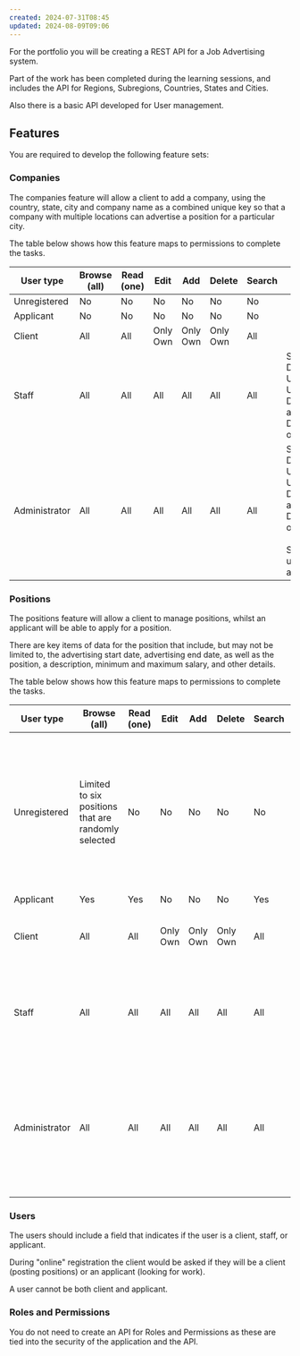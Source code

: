 ```yaml
---
created: 2024-07-31T08:45
updated: 2024-08-09T09:06
---
```

For the portfolio you will be creating a REST API for a Job Advertising system.

Part of the work has been completed during the learning sessions, and includes the API for Regions, Subregions, Countries, States and Cities.

Also there is a basic API developed for User management.

## Features

You are required to develop the following feature sets:

### Companies

The companies feature will allow a client to add a company, using the country, state, city and company name as a combined unique key so that a company with multiple locations can advertise a position for a particular city.

The table below shows how this feature maps to permissions to complete the tasks.

| User type     | Browse (all) | Read (one) | Edit     | Add      | Delete   | Search | Notes                                                                                  |
| ------------- | ------------ | ---------- | -------- | -------- | -------- | ------ | -------------------------------------------------------------------------------------- |
| Unregistered  | No           | No         | No       | No       | No       | No     |                                                                                        |
| Applicant     | No           | No         | No       | No       | No       | No     |                                                                                        |
| Client        | All          | All        | Only Own | Only Own | Only Own | All    |                                                                                        |
| Staff         | All          | All        | All      | All      | All      | All    | Soft Delete: Undo all, Undo one, Destroy all, Destroy one                              |
| Administrator | All          | All        | All      | All      | All      | All    | Soft Delete: Undo all, Undo one, Destroy all, Destroy one<br><br>Super-user account(s) |


### Positions

The positions feature will allow a client to manage positions, whilst an applicant will be able to apply for a position.

There are key items of data for the position that include, but may not be limited to, the advertising start date, advertising end date, as well as the position, a description, minimum and maximum salary, and other details.

The table below shows how this feature maps to permissions to complete the tasks.

| User type     | Browse (all)                                        | Read (one) | Edit     | Add      | Delete   | Search | Notes                                                                                                                  |
| ------------- | --------------------------------------------------- | ---------- | -------- | -------- | -------- | ------ | ---------------------------------------------------------------------------------------------------------------------- |
| Unregistered  | Limited to six positions that are randomly selected | No         | No       | No       | No       | No     | Must register to be able to view details<br><br>User must be registered to access more than "six" positions in browse. |
| Applicant     | Yes                                                 | Yes        | No       | No       | No       | Yes    |                                                                                                                        |
| Client        | All                                                 | All        | Only Own | Only Own | Only Own | All    | Soft Delete: May undo own deletions                                                                                    |
| Staff         | All                                                 | All        | All      | All      | All      | All    | Soft Delete: Undo all, Undo one, Destroy all, Destroy one                                                              |
| Administrator | All                                                 | All        | All      | All      | All      | All    | Soft Delete: Undo all, Undo one, Destroy all, Destroy one<br><br>Super-user account(s)                                 |

### Users

The users should include a field that indicates if the user is a client, staff, or applicant.

During "online" registration the client would be asked if they will be a client (posting positions) or an applicant (looking for work).

A user cannot be both client and applicant.

### Roles and Permissions

You do not need to create an API for Roles and Permissions as these are tied into the security of the application and the API.




